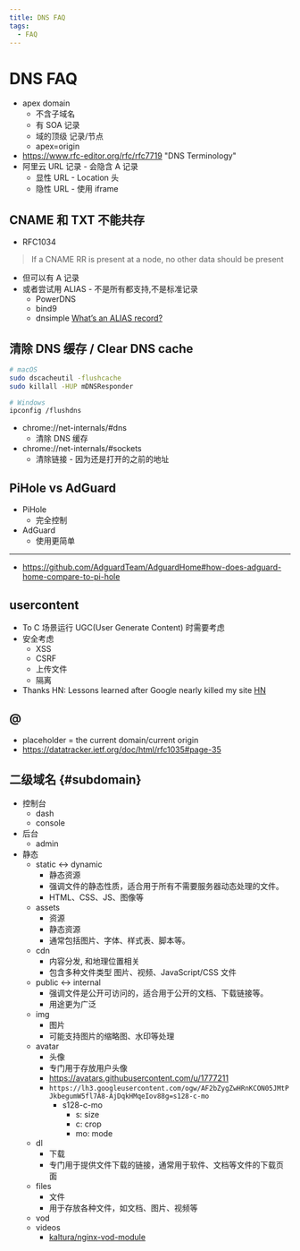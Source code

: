 ```yaml
---
title: DNS FAQ
tags:
  - FAQ
---
```


# DNS FAQ

- apex domain
  - 不含子域名
  - 有 SOA 记录
  - 域的顶级 记录/节点
  - apex=origin
- https://www.rfc-editor.org/rfc/rfc7719 "DNS Terminology"
- 阿里云 URL 记录 - 会隐含 A 记录
  - 显性 URL - Location 头
  - 隐性 URL - 使用 iframe

## CNAME 和 TXT 不能共存

- RFC1034

> If a CNAME RR is present at a node, no other data should be present

- 但可以有 A 记录
- 或者尝试用 ALIAS - 不是所有都支持,不是标准记录
  - PowerDNS
  - bind9
  - dnsimple [What’s an ALIAS record?](https://support.dnsimple.com/articles/alias-record/#whats-an-alias-record)

## 清除 DNS 缓存 / Clear DNS cache

```bash
# macOS
sudo dscacheutil -flushcache
sudo killall -HUP mDNSResponder

# Windows
ipconfig /flushdns
```

- chrome://net-internals/#dns
  - 清除 DNS 缓存
- chrome://net-internals/#sockets
  - 清除链接 - 因为还是打开的之前的地址

## PiHole vs AdGuard

- PiHole
  - 完全控制
- AdGuard
  - 使用更简单

---

- https://github.com/AdguardTeam/AdguardHome#how-does-adguard-home-compare-to-pi-hole

## usercontent

- To C 场景运行 UGC(User Generate Content) 时需要考虑
- 安全考虑
  - XSS
  - CSRF
  - 上传文件
  - 隔离
- Thanks HN: Lessons learned after Google nearly killed my site
  [HN](https://news.ycombinator.com/item?id=26357033)

## @

- placeholder = the current domain/current origin
- https://datatracker.ietf.org/doc/html/rfc1035#page-35

## 二级域名 {#subdomain}

- 控制台
  - dash
  - console
- 后台
  - admin
- 静态
  - static <-> dynamic
    - 静态资源
    - 强调文件的静态性质，适合用于所有不需要服务器动态处理的文件。
    - HTML、CSS、JS、图像等
  - assets
    - 资源
    - 静态资源
    - 通常包括图片、字体、样式表、脚本等。
  - cdn
    - 内容分发, 和地理位置相关
    - 包含多种文件类型 图片、视频、JavaScript/CSS 文件
  - public <-> internal
    - 强调文件是公开可访问的，适合用于公开的文档、下载链接等。
    - 用途更为广泛
  - img
    - 图片
    - 可能支持图片的缩略图、水印等处理
  - avatar
    - 头像
    - 专门用于存放用户头像
    - https://avatars.githubusercontent.com/u/1777211
    - `https://lh3.googleusercontent.com/ogw/AF2bZygZwHRnKCON05JMtPJkbegumW5fl7A8-AjDqkHMqeIov88g=s128-c-mo`
      - s128-c-mo
        - s: size
        - c: crop
        - mo: mode
  - dl
    - 下载
    - 专门用于提供文件下载的链接，通常用于软件、文档等文件的下载页面
  - files
    - 文件
    - 用于存放各种文件，如文档、图片、视频等
  - vod
  - videos
    - [kaltura/nginx-vod-module](https://github.com/kaltura/nginx-vod-module)
